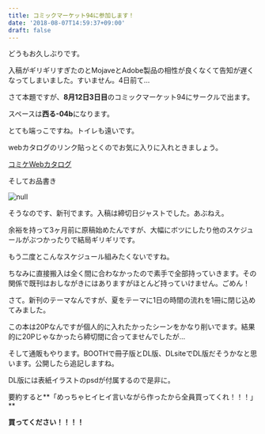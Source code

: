 ```yaml
---
title: コミックマーケット94に参加します！
date: '2018-08-07T14:59:37+09:00'
draft: false
---
```

どうもお久しぶりです。

入稿がギリギリすぎたのとMojaveとAdobe製品の相性が良くなくて告知が遅くなってしまいました。すいません。4日前て...

さて本題ですが、**8月12日3日目**のコミックマーケット94にサークルで出ます。

スペースは**西る-04b**になります。

とても端っこですね。トイレも遠いです。

webカタログのリンク貼っとくのでお気に入りに入れときましょう。

[コミケWebカタログ](https://webcatalog-free.circle.ms/Circle/13905466)

そしてお品書き

![null](/images/uploads/お品書き94.png)

そうなのです、新刊でます。入稿は締切日ジャストでした。あぶねえ。

余裕を持って3ヶ月前に原稿始めたんですが、大幅にボツにしたり他のスケジュールがぶつかったりで結局ギリギリです。

もう二度とこんなスケジュール組みたくないですね。

ちなみに直接搬入は全く間に合わなかったので素手で全部持っていきます。その関係で既刊はおしながきにはありますがほとんど持っていけません。ごめん！

さて。新刊のテーマなんですが、夏をテーマに1日の時間の流れを1冊に閉じ込めてみました。

この本は20Pなんですが個人的に入れたかったシーンをかなり削いでます。結果的に20Pじゃなかったら締切間に合ってませんでしたが...

そして通販もやります。BOOTHで冊子版とDL版、DLsiteでDL版だそうかなと思います。公開したら追記しますね。

DL版には表紙イラストのpsdが付属するので是非に。

要約すると**「めっちゃヒイヒイ言いながら作ったから全員買ってくれ！！！」**

**買ってください！！！！**

